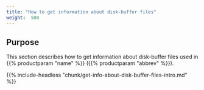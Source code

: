 ```yaml
---
title: "How to get information about disk-buffer files"
weight:  500
---
```

<!-- DISCLAIMER: This file is based on the syslog-ng Open Source Edition documentation https://github.com/balabit/syslog-ng-ose-guides/commit/2f4a52ee61d1ea9ad27cb4f3168b95408fddfdf2 and is used under the terms of The syslog-ng Open Source Edition Documentation License. The file has been modified by Axoflow. -->

## Purpose

This section describes how to get information about disk-buffer files used in {{% productparam "name" %}} ({{% productparam "abbrev" %}}).

{{% include-headless "chunk/get-info-about-disk-buffer-files-intro.md" %}}
